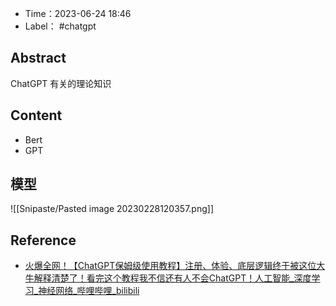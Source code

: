 - Time：2023-06-24 18:46
- Label： #chatgpt

## Abstract

ChatGPT 有关的理论知识

## Content

- Bert
- GPT

## 模型

![[Snipaste/Pasted image 20230228120357.png]]

## Reference

- [火爆全网！【ChatGPT保姆级使用教程】注册、体验、底层逻辑终于被这位大牛解释清楚了！看完这个教程我不信还有人不会ChatGPT！人工智能_深度学习_神经网络_哔哩哔哩_bilibili](https://www.bilibili.com/video/BV1ib411Q7ai/?spm_id_from=333.337.search-card.all.click&vd_source=25509bb582bc4a25d86d871d5cdffca3)
